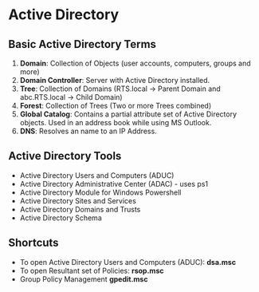 # Active Directory
## Basic Active Directory Terms

1. **Domain**: Collection of Objects (user accounts, computers, groups and more)
2. **Domain Controller**: Server with Active Directory installed.
3. **Tree**: Collection of Domains (RTS.local -> Parent Domain and abc.RTS.local -> Child Domain)
4. **Forest**: Collection of Trees (Two or more Trees combined)
5. **Global Catalog**: Contains a partial attribute set of Active Directory objects. Used in an address book while using MS Outlook.
6. **DNS**: Resolves an name to an IP Address.

## Active Directory Tools
- Active Directory Users and Computers (ADUC)
- Active Directory Administrative Center (ADAC) - uses ps1
- Active Directory Module for Windows Powershell
- Active Directory Sites and Services
- Active Directory Domains and Trusts
- Active Directory Schema


## Shortcuts
- To open Active Directory Users and Computers (ADUC): **dsa.msc**
- To open Resultant set of Policies: **rsop.msc**
- Group Policy Management **gpedit.msc**
